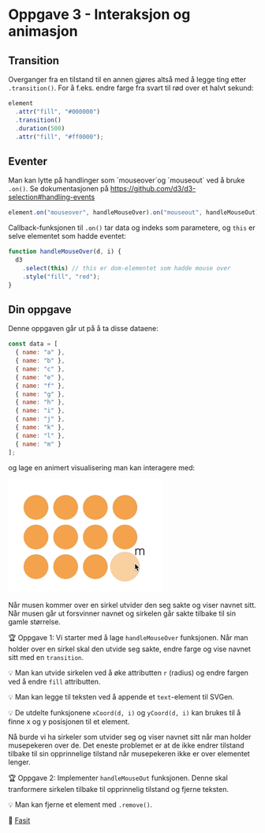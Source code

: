 # Oppgave 3 - Interaksjon og animasjon

## Transition

Overganger fra en tilstand til en annen gjøres altså med å legge ting etter `.transition()`. For å f.eks. endre farge fra svart til rød over et halvt sekund:

```javascript
element
  .attr("fill", "#000000")
  .transition()
  .duration(500)
  .attr("fill", "#ff0000");
```

## Eventer

Man kan lytte på handlinger som ´mouseover´og ´mouseout´ ved å bruke `.on()`. Se dokumentasjonen på https://github.com/d3/d3-selection#handling-events

```javascript
element.on("mouseover", handleMouseOver).on("mouseout", handleMouseOut);
```

Callback-funksjonen til `.on()` tar data og indeks som parametere, og `this` er selve elementet som hadde eventet:

```javascript
function handleMouseOver(d, i) {
  d3
    .select(this) // this er dom-elementet som hadde mouse over
    .style("fill", "red");
}
```

## Din oppgave

Denne oppgaven går ut på å ta disse dataene:

```javascript
const data = [
  { name: "a" },
  { name: "b" },
  { name: "c" },
  { name: "e" },
  { name: "f" },
  { name: "g" },
  { name: "h" },
  { name: "i" },
  { name: "j" },
  { name: "k" },
  { name: "l" },
  { name: "m" }
];
```

og lage en animert visualisering man kan interagere med:

![Resultat interaction animation](../../img/3-interaction-animation.gif)

Når musen kommer over en sirkel utvider den seg sakte og viser navnet sitt. Når musen går ut forsvinner navnet og sirkelen går sakte tilbake til sin gamle størrelse.

:trophy: Oppgave 1: Vi starter med å lage `handleMouseOver` funksjonen. Når man holder over en sirkel skal den utvide seg sakte, endre farge og vise navnet sitt med en `transition`.

:bulb: Man kan utvide sirkelen ved å øke attributten `r` (radius) og endre fargen ved å endre `fill` attributten.

:bulb: Man kan legge til teksten ved å appende et `text`-element til SVGen.

:bulb: De utdelte funksjonene `xCoord(d, i)` og `yCoord(d, i)` kan brukes til å finne x og y posisjonen til et element.


Nå burde vi ha sirkeler som utvider seg og viser navnet sitt når man holder musepekeren over de. Det eneste problemet er at de ikke endrer tilstand tilbake til sin opprinnelige tilstand når musepekeren ikke er over elementet lenger.

:trophy: Oppgave 2: Implementer `handleMouseOut` funksjonen. Denne skal tranformere sirkelen tilbake til opprinnelig tilstand og fjerne teksten. 

:bulb: Man kan fjerne et element med `.remove()`.


:school_satchel: [Fasit](https://github.com/bekk/intro-til-d3/blob/master/oppgaver/3-interaction-animation/src/fasit.js)

